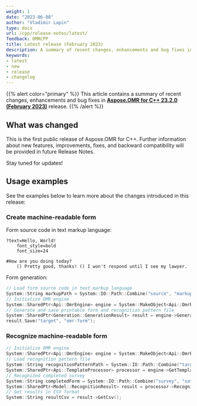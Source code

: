```yaml
---
weight: 1
date: "2023-06-08"
author: "Vladimir Lapin"
type: docs
url: /cpp/release-notes/latest/
feedback: OMRCPP
title: Latest release (February 2023)
description: A summary of recent changes, enhancements and bug fixes in Aspose.OMR for C++ 23.2.0 (February 2023) release.
keywords:
- latest
- new
- release
- changelog
---
```


{{% alert color="primary" %}} 
This article contains a summary of recent changes, enhancements and bug fixes in [**Aspose.OMR for C++ 23.2.0 (February 2023)**](https://www.nuget.org/packages/Aspose.OMR.Cpp/23.2.0) release.
{{% /alert %}} 

## What was changed

This is the first public release of Aspose.OMR for C++. Further information about new features, improvements, fixes, and backward compatibility will be provided in future Release Notes.

Stay tuned for updates!

## Usage examples

See the examples below to learn more about the changes introduced in this release:

### Create machine-readable form

Form source code in text markup language:

```text
?text=Hello, World!
	font_style=bold
	font_size=24

#How are you doing today?
	() Pretty good, thanks! () I won't respond until I see my lawyer.
```

Form generation:

```cpp
// Load form source code in text markup language
System::String markupPath = System::IO::Path::Combine("source", "markup.txt");
// Initialize OMR engine
System::SharedPtr<Api::OmrEngine> engine = System::MakeObject<Api::OmrEngine>();
// Generate and save printable form and recognition pattern file
System::SharedPtr<Generation::GenerationResult> result = engine->GenerateTemplate(markupPath);
result.Save("target", "omr-form");
```

### Recognize machine-readable form

```cpp
// Initialize OMR engine
System::SharedPtr<Api::OmrEngine> engine = System::MakeObject<Api::OmrEngine>();
// Load recognition pattern file
System::String recognitionPatternPath = System::IO::Path::Combine("target", "omr-form.omr");
System::SharedPtr<Api::TemplateProcessor> processor = engine->GetTemplateProcessor(recognitionPatternPath);
// Recognized completed survey
System::String completedForm = System::IO::Path::Combine("survey", "satisfaction.png");
System::SharedPtr<Model::RecognitionResult> result = processor->RecognizeImage(completedForm, 40);
// Get results in CSV format
System::String resultCsv = result->GetCsv();
```
